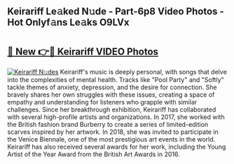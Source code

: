 ## Keirariff Le𝚊ked N𝚞de - Part-6p8 Video Photos - Hot Onlyf𝚊ns Le𝚊ks O9LVx

# <h2><a href="http://ab17557.deff.icu/?id=Keirariff">🔗 New 👉🔴 Keirariff VIDEO Photos</a></h2>

[![Keirariff N𝚞des](https://i.imgur.com/rIISA9y.gif)](http://ab17557.deff.icu/?id=Keirariff)
Keirariff's music is deeply personal, with songs that delve into the complexities of mental health. Tracks like "Pool Party" and "Softly" tackle themes of anxiety, depression, and the desire for connection. She bravely shares her own struggles with these issues, creating a space of empathy and understanding for listeners who grapple with similar challenges. Since her breakthrough exhibition, Keirariff has collaborated with several high-profile artists and organizations. In 2017, she worked with the British fashion brand Burberry to create a series of limited-edition scarves inspired by her artwork. In 2018, she was invited to participate in the Venice Biennale, one of the most prestigious art events in the world. Keirariff has also received several awards for her work, including the Young Artist of the Year Award from the British Art Awards in 2016.
